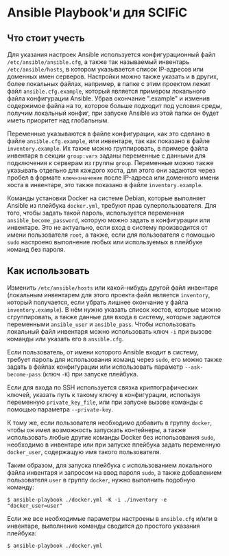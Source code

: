 # Ansible Playbook'и для SCIFiC

## Что стоит учесть

Для указания настроек Ansible используется конфигурационный файл `/etc/ansible/ansible.cfg`, 
а также так называемый инвентарь `/etc/ansible/hosts`, в котором указывается список IP-адресов 
или доменных имен серверов. Настройки можно также указать и в других, более локальных файлах, 
например, в папке с этим проектом лежит файл `ansible.cfg.example`, который является примером 
локального файла конфигурации Ansible. Убрав окончание ".example" и изменив содержимое файла 
на то, которое больше подходит под условия среды, получим локальный конфиг, при запуске Ansible 
из этой папки он будет иметь приоритет над глобальным.

Переменные указываются в файле конфигурации, как это сделано в файле `ansible.cfg.example`, 
или инвентаре, так как показано в файле `inventory.example`. Их также можно группировать, 
в примере файла инвентаря в секции `group:vars` заданы переменные с данными для подключения 
к серверам из группы `group`. Переменные можно также указывать отдельно для каждого хоста, 
для этого они задаются через пробел в формате `ключ=значение` после IP-адреса или доменного 
имени хоста в инвентаре, это также показано в файле `inventory.example`.

Команды установки Docker на системе Debian, которые выполняет Ansible из плейбука `docker.yml`, 
требуют прав суперпользователя. Для того, чтобы задать такой пароль, используется переменная 
`ansible_become_password`, которую можно задать в конфигурации или инвентаре. Это не актуально, 
если вход в систему производится от имени пользователя `root`, а также, если для пользователя 
с помощью `sudo` настроено выполнение любых или используемых в плейбуке команд без пароля.  


## Как использовать

Изменить `/etc/ansible/hosts` или какой-нибудь другой файл инвентаря (локальным инвентарем 
для этого проекта файл является `inventory`, который получается, если убрать лишнее окончание 
у файла `inventory.example`). В нём нужно указать список хостов, которые можно сгруппировать, 
а также данные для входа в систему, которые задаются переменными `ansible_user` и `ansible_pass`. 
Чтобы использовать локальный файл инвентаря можно использовать ключ `-i` при вызове команды или 
указать его в `ansible.cfg`.

Если пользователь, от имени которого Ansible входит в систему, требует пароль для использования
команд через `sudo`, его можно также задать в файлах конфигурации или использовать параметр 
`--ask-become-pass` (ключ `-K`) при запуске плейбука.

Если для входа по SSH используется связка криптографических ключей, указать путь к такому ключу 
в конфигурации, используя переменную `private_key_file`, или при запуске вызове команды с помощью 
параметра `--private-key`.

К тому же, если пользователя необходимо добавить в группу `docker`, чтобы он имел возможность 
запускать контейнеры, а также использовать любые другие команды Docker без использования `sudo`,
необходимо в инвентаре или при запуске плейбука задать переменную `docker_user`, содержащую 
имя такого пользователя.

Таким образом, для запуска плейбука с использованием локального файла инвентаря и запросом на 
ввод пароля `sudo`, а также добавлением пользователя `user` в группу `docker`, нужно выполнить 
подобную команду:

```console
$ ansible-playbook ./docker.yml -K -i ./inventory -e "docker_user=user"
```

Если же все необходимые параметры настроены в `ansible.cfg` и/или в инвентаре, 
выполнение команды сводится до простого указания плейбука:

```console
$ ansible-playbook ./docker.yml
```
